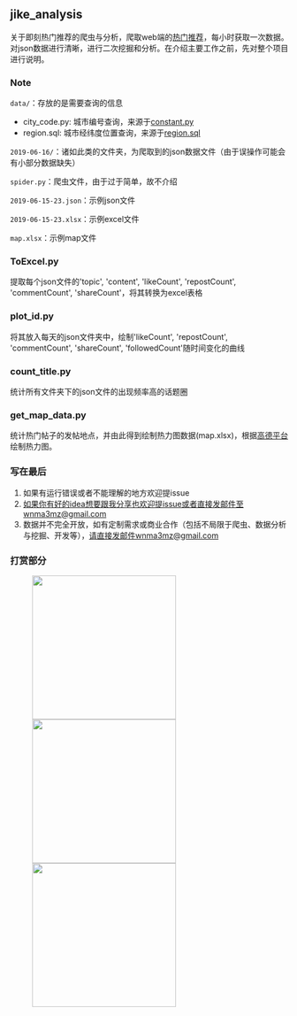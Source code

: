 ## **jike_analysis**

关于即刻热门推荐的爬虫与分析，爬取web端的[热门推荐](https://app.jike.ruguoapp.com/1.0/messages/listPopularByTag?limit=20&skip=0&tag=all)，每小时获取一次数据。对json数据进行清晰，进行二次挖掘和分析。在介绍主要工作之前，先对整个项目进行说明。

### Note

`data/`：存放的是需要查询的信息

- city_code.py: 城市编号查询，来源于[constant.py](<https://github.com/HeathLee/Schools/blob/5476612d619b5b61287e851b86ad551f2937278a/constant.py>)
- region.sql: 城市经纬度位置查询，来源于[region.sql](<https://github.com/pfinal/city/blob/1e96d38f81b491ed8a33cd63ec1e8f41cb10e1f0/region.sql>)

`2019-06-16/`：诸如此类的文件夹，为爬取到的json数据文件（由于误操作可能会有小部分数据缺失）

`spider.py`：爬虫文件，由于过于简单，故不介绍

`2019-06-15-23.json`：示例json文件

`2019-06-15-23.xlsx`：示例excel文件

`map.xlsx`：示例map文件

### ToExcel.py

提取每个json文件的'topic', 'content', 'likeCount', 'repostCount', 'commentCount', 'shareCount'，将其转换为excel表格

### plot_id.py

将其放入每天的json文件夹中，绘制'likeCount', 'repostCount', 'commentCount', 'shareCount', 'followedCount'随时间变化的曲线

### count_title.py

统计所有文件夹下的json文件的出现频率高的话题圈

### get_map_data.py

统计热门帖子的发帖地点，并由此得到绘制热力图数据(map.xlsx)，根据[高德平台](<https://lbs.amap.com/dev/index>)绘制热力图。

### 写在最后

1. 如果有运行错误或者不能理解的地方欢迎提issue
2. 如果你有好的idea想要跟我分享也欢迎提issue或者直接发邮件至wnma3mz@gmail.com
3. 数据并不完全开放，如有定制需求或商业合作（包括不局限于爬虫、数据分析与挖掘、开发等），请直接发邮件wnma3mz@gmail.com

### 打赏部分

<figure class="third">
<img src="https://raw.githubusercontent.com/wnma3mz/wechat_articles_spider/master/imgs/wechat.jpg" width="260"><img src="https://raw.githubusercontent.com/wnma3mz/wechat_articles_spider/master/imgs/Alipay.jpg" width="260"><img src="https://raw.githubusercontent.com/wnma3mz/wechat_articles_spider/master/imgs/Alipay_redpaper.jpg" width="260">
</figure>